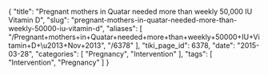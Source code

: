 {
    "title": "Pregnant mothers in Quatar needed more than weekly 50,000 IU Vitamin D",
    "slug": "pregnant-mothers-in-quatar-needed-more-than-weekly-50000-iu-vitamin-d",
    "aliases": [
        "/Pregnant+mothers+in+Quatar+needed+more+than+weekly+50000+IU+Vitamin+D+\u2013+Nov+2013",
        "/6378"
    ],
    "tiki_page_id": 6378,
    "date": "2015-03-28",
    "categories": [
        "Pregnancy",
        "Intervention"
    ],
    "tags": [
        "Intervention",
        "Pregnancy"
    ]
}